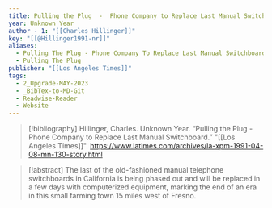 ```yaml
---
title: Pulling the Plug  -  Phone Company to Replace Last Manual Switchboard
year: Unknown Year
author - 1: "[[Charles Hillinger]]"
key: "[[@Hillinger1991-nr]]"
aliases:
  - Pulling The Plug - Phone Company To Replace Last Manual Switchboard
  - Pulling The Plug
publisher: "[[Los Angeles Times]]"
tags:
  - 2_Upgrade-MAY-2023
  - _BibTex-to-MD-Git
  - Readwise-Reader
  - Website
---
```


> [!bibliography]
> Hillinger, Charles. Unknown Year. “Pulling the Plug  -  Phone Company to Replace Last Manual Switchboard.” "[[Los Angeles Times]]". https://www.latimes.com/archives/la-xpm-1991-04-08-mn-130-story.html

> [!abstract]
> The last of the old-fashioned manual telephone switchboards in California is being phased out and will be replaced in a few days with computerized equipment, marking the end of an era in this small farming town 15 miles west of Fresno.